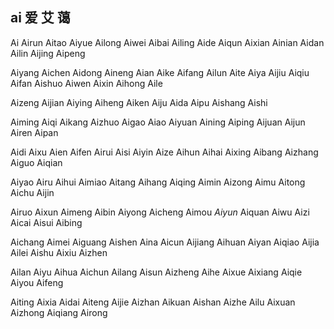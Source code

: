 ai  爱 艾 蔼
---

Ai Airun Aitao Aiyue Ailong Aiwei Aibai Ailing Aide Aiqun Aixian Ainian Aidan Ailin Aijing Aipeng 

Aiyang Aichen Aidong Aineng Aian Aike Aifang Ailun Aite Aiya Aijiu Aiqiu Aifan Aishuo Aiwen Aixin Aihong Aile

Aizeng Aijian Aiying Aiheng Aiken Aiju Aida Aipu Aishang Aishi

Aiming Aiqi Aikang Aizhuo Aigao Aiao Aiyuan Aining Aiping Aijuan Aijun Airen Aipan

Aidi Aixu Aien Aifen Airui Aisi Aiyin Aize Aihun Aihai Aixing Aibang Aizhang Aiguo Aiqian

Aiyao Airu Aihui Aimiao Aitang Aihang Aiqing Aimin Aizong Aimu Aitong Aichu Aijin

Airuo Aixun Aimeng Aibin Aiyong Aicheng Aimou *Aiyun* Aiquan Aiwu Aizi Aicai Aisui Aibing

Aichang Aimei Aiguang Aishen Aina Aicun Aijiang Aihuan Aiyan Aiqiao Aijia Ailei Aishu Aixiu Aizhen 

Ailan Aiyu Aihua Aichun Ailang Aisun Aizheng Aihe Aixue Aixiang Aiqie Aiyou Aifeng

Aiting Aixia Aidai Aiteng Aijie Aizhan Aikuan Aishan Aizhe Ailu Aixuan Aizhong Aiqiang Airong  
